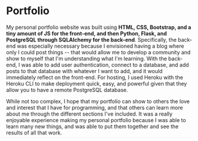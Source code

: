 # Portfolio

My personal portfolio website was built using **HTML, CSS, Bootstrap, and a tiny amount of JS for the front-end, and then Python, Flask, and PostgreSQL through SQLAlchemy for the back-end**. Specifically, the back-end was especially necessary because I envisioned having a blog where only I could post things -- that would allow me to develop a community and show to myself that I'm understanding what I'm learning. With the back-end, I was able to add user authentication, connect to a database, and add posts to that database with whatever I want to add, and it would immediately reflect on the front-end. For hosting, I used Heroku with the Heroku CLI to make deployment quick, easy, and powerful given that they allow you to have a remote PostgreSQL database.

While not too complex, I hope that my portfolio can show to others the love and interest that I have for programming, and that others can learn more about me through the different sections I've included. It was a really enjoyable experience making my personal portfolio because I was able to learn many new things, and was able to put them together and see the results of all that work.
